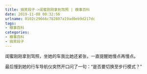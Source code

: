 ```yaml
---
title: 搞笑段子->闺蜜刚刚拿到驾照 | 糗事百科
date: 2019-11-08 00:32:56
urlname: 0102c29666c782807a19ad0eb9d217dc
tags: 
- 糗事百科
categories:
- 糗事百科
- 搞笑段子
---
```

闺蜜刚刚拿到驾照，坐她的车我比她还紧张，一直提醒她慢点再慢点。

最后慢到她的行车导航仪突然开口问了一句：“是否要切换至步行模式？”


